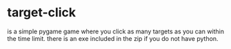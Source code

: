 # target-click
is a simple pygame game where you click as many targets as you can within the time limit. there is an exe included in the zip if you do not have python.
